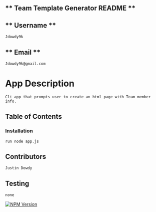 ## ** Team Template Generator README ** 
## ** Username **
    Jdowdy9k  
## ** Email **
    Jdowdy9k@gmail.com 
# App Description 
    Cli app that prompts user to create an html page with Team member info. 
## Table of Contents 
     
### Installation 
    run node app.js 
## Contributors 
    Justin Dowdy 
## Testing 
    none 

                
[![NPM Version](https://img.shields.io/npm/v/npm.svg?style=flat)]()